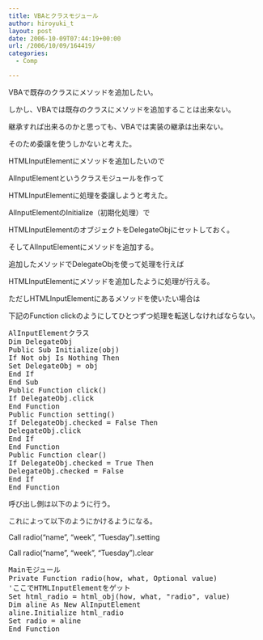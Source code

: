 ```yaml
---
title: VBAとクラスモジュール
author: hiroyuki_t
layout: post
date: 2006-10-09T07:44:19+00:00
url: /2006/10/09/164419/
categories:
  - Comp

---
```

<div class="section">
  <p>
    VBAで既存のクラスにメソッドを追加したい。
  </p>
  
  <p>
    しかし、VBAでは既存のクラスにメソッドを追加することは出来ない。
  </p>
  
  <p>
    継承すれば出来るのかと思っても、VBAでは実装の継承は出来ない。
  </p>
  
  <p>
    そのため委譲を使うしかないと考えた。
  </p>
  
  <p>
  </p>
  
  <p>
    HTMLInputElementにメソッドを追加したいので
  </p>
  
  <p>
    AlInputElementというクラスモジュールを作って
  </p>
  
  <p>
    HTMLInputElementに処理を委譲しようと考えた。
  </p>
  
  <p>
  </p>
  
  <p>
    AlInputElementのInitialize（初期化処理）で
  </p>
  
  <p>
    HTMLInputElementのオブジェクトをDelegateObjにセットしておく。
  </p>
  
  <p>
    そしてAlInputElementにメソッドを追加する。
  </p>
  
  <p>
  </p>
  
  <p>
    追加したメソッドでDelegateObjを使って処理を行えば
  </p>
  
  <p>
    HTMLInputElementにメソッドを追加したように処理が行える。
  </p>
  
  <p>
    ただしHTMLInputElementにあるメソッドを使いたい場合は
  </p>
  
  <p>
    下記のFunction clickのようにしてひとつずつ処理を転送しなければならない。
  </p>
  
  <pre>
AlInputElementクラス
Dim DelegateObj
Public Sub Initialize(obj)
If Not obj Is Nothing Then
Set DelegateObj = obj
End If
End Sub
Public Function click()
If DelegateObj.click
End Function
Public Function setting()
If DelegateObj.checked = False Then
DelegateObj.click
End If
End Function
Public Function clear()
If DelegateObj.checked = True Then
DelegateObj.checked = False
End If
End Function
</pre>
  
  <p>
    呼び出し側は以下のように行う。
  </p>
  
  <p>
    これによって以下のようにかけるようになる。
  </p>
  
  <p>
    Call radio(&#8220;name&#8221;, &#8220;week&#8221;, &#8220;Tuesday&#8221;).setting
  </p>
  
  <p>
    Call radio(&#8220;name&#8221;, &#8220;week&#8221;, &#8220;Tuesday&#8221;).clear
  </p>
  
  <pre>
Mainモジュール
Private Function radio(how, what, Optional value)
&#39;ここでHTMLInputElementをゲット
Set html_radio = html_obj(how, what, &#34;radio&#34;, value)
Dim aline As New AlInputElement
aline.Initialize html_radio
Set radio = aline
End Function
</pre>
</div>